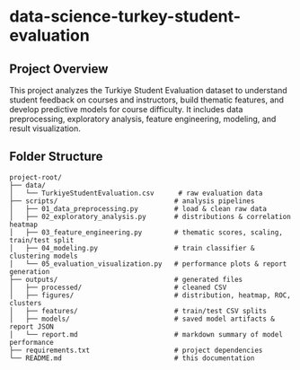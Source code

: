 # data-science-turkey-student-evaluation

## Project Overview
This project analyzes the Turkiye Student Evaluation dataset to understand student feedback on courses and instructors, build thematic features, and develop predictive models for course difficulty. It includes data preprocessing, exploratory analysis, feature engineering, modeling, and result visualization.

## Folder Structure
```
project-root/
├── data/
│   └── TurkiyeStudentEvaluation.csv      # raw evaluation data
├── scripts/                             # analysis pipelines
│   ├── 01_data_preprocessing.py         # load & clean raw data
│   ├── 02_exploratory_analysis.py       # distributions & correlation heatmap
│   ├── 03_feature_engineering.py        # thematic scores, scaling, train/test split
│   ├── 04_modeling.py                   # train classifier & clustering models
│   └── 05_evaluation_visualization.py   # performance plots & report generation
├── outputs/                             # generated files
│   ├── processed/                       # cleaned CSV
│   ├── figures/                         # distribution, heatmap, ROC, clusters
│   ├── features/                        # train/test CSV splits
│   ├── models/                          # saved model artifacts & report JSON
│   └── report.md                        # markdown summary of model performance
├── requirements.txt                     # project dependencies
└── README.md                            # this documentation
```

